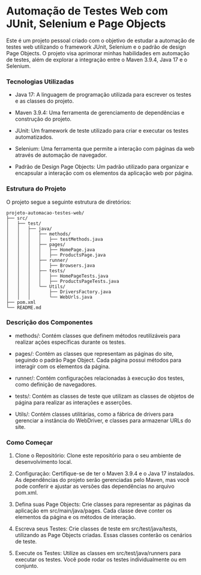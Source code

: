 # Automação de Testes Web com JUnit, Selenium e Page Objects

Este é um projeto pessoal criado com o objetivo de estudar a automação de testes web utilizando o framework JUnit, Selenium e o padrão de design Page Objects. O projeto visa aprimorar minhas habilidades em automação de testes, além de explorar a integração entre o Maven 3.9.4, Java 17 e o Selenium.

### Tecnologias Utilizadas

-   Java 17: A linguagem de programação utilizada para escrever os testes e as classes do projeto.

-   Maven 3.9.4: Uma ferramenta de gerenciamento de dependências e construção do projeto.

-   JUnit: Um framework de teste utilizado para criar e executar os testes automatizados.

-   Selenium: Uma ferramenta que permite a interação com páginas da web através de automação de navegador.

-   Padrão de Design Page Objects: Um padrão utilizado para organizar e encapsular a interação com os elementos da aplicação web por página.

### Estrutura do Projeto

O projeto segue a seguinte estrutura de diretórios:

    projeto-automacao-testes-web/
    ├── src/
    │   ├── test/
    │   │   ├── java/
    │   │   │   ├── methods/
    │   │   │   │   ├── testMethods.java
    │   │   │   ├── pages/
    │   │   │   │   ├── HomePage.java
    │   │   │   │   ├── ProductsPage.java
    │   │   │   ├── runner/
    │   │   │   │   ├── Browsers.java
    │   │   │   ├── tests/
    │   │   │   │   ├── HomePageTests.java
    │   │   │   │   ├── ProductsPageTests.java
    │   │   │   └── Utils/
    │   │   │       ├── DriversFactory.java
    │   │   │       └── WebUrls.java
    ├── pom.xml
    └── README.md

### Descrição dos Componentes

- methods/: Contém classes que definem métodos reutilizáveis 
para realizar ações específicas durante os testes.

- pages/: Contém as classes que representam as páginas do site, seguindo o padrão Page Object. Cada página possui métodos para interagir com os elementos da página.
- runner/: Contém configurações relacionadas à execução dos testes, como definição de navegadores.

- tests/: Contém as classes de teste que utilizam as classes de objetos de página para realizar as interações e asserções.

- Utils/: Contém classes utilitárias, como a fábrica de drivers para gerenciar a instância do WebDriver, e classes para armazenar URLs do site.

### Como Começar

1. Clone o Repositório: Clone este repositório para o seu ambiente de desenvolvimento local.

2. Configuração: Certifique-se de ter o Maven 3.9.4 e o Java 17 instalados. As dependências do projeto serão gerenciadas pelo Maven, mas você pode conferir e ajustar as versões das dependências no arquivo pom.xml.

3. Defina suas Page Objects: Crie classes para representar as páginas da aplicação em src/main/java/pages. Cada classe deve conter os elementos da página e os métodos de interação.

4. Escreva seus Testes: Crie classes de teste em src/test/java/tests, utilizando as Page Objects criadas. Essas classes conterão os cenários de teste.

5. Execute os Testes: Utilize as classes em src/test/java/runners para executar os testes. Você pode rodar os testes individualmente ou em conjunto.
